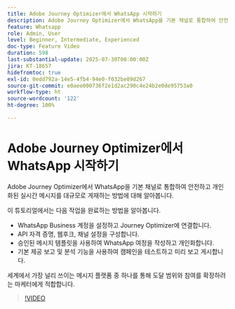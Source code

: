 ```yaml
---
title: Adobe Journey Optimizer에서 WhatsApp 시작하기
description: Adobe Journey Optimizer에서 WhatsApp을 기본 채널로 통합하여 안전하고 개인화된 실시간 메시지를 대규모로 게재하는 방법에 대해 알아봅니다.
feature: Whatsapp
role: Admin, User
level: Beginner, Intermediate, Experienced
doc-type: Feature Video
duration: 598
last-substantial-update: 2025-07-30T00:00:00Z
jira: KT-18657
hidefromtoc: true
exl-id: 0edd792a-14e5-4fb4-94e0-f032be89d267
source-git-commit: e0aee000736f2e1d2ac290c4e24b2e0de95753a0
workflow-type: ht
source-wordcount: '122'
ht-degree: 100%

---
```


# Adobe Journey Optimizer에서 WhatsApp 시작하기

Adobe Journey Optimizer에서 WhatsApp을 기본 채널로 통합하여 안전하고 개인화된 실시간 메시지를 대규모로 게재하는 방법에 대해 알아봅니다.

이 튜토리얼에서는 다음 작업을 완료하는 방법을 알아봅니다.

* WhatsApp Business 계정을 설정하고 Journey Optimizer에 연결합니다.
* API 자격 증명, 웹후크, 채널 설정을 구성합니다.
* 승인된 메시지 템플릿을 사용하여 WhatsApp 여정을 작성하고 개인화합니다.
* 기본 제공 보고 및 분석 기능을 사용하여 캠페인을 테스트하고 미리 보고 게시합니다.

세계에서 가장 널리 쓰이는 메시지 플랫폼 중 하나를 통해 도달 범위와 참여를 확장하려는 마케터에게 적합합니다.

>[!VIDEO](https://video.tv.adobe.com/v/3470244/?learn=on&enablevpops)
